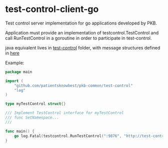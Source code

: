 # test-control-client-go

Test control server implementation for go applications developed by PKB.

Application must provide an implementation of testcontrol.TestControl and call RunTestControl in a goroutine in order to 
participate in test-control.

java equivalent lives in [test-control](../test-control) folder, with message structures defined in [here](../test-control-client/src/main/java/com/pkb/common/testcontrol/message)

Example:

```go
package main

import (
	"github.com/patientsknowbest/pkb-common/test-control"
	"log"
)

type myTestControl struct{}

/// Implement TestControl interface for myTestControl
/// func SetNamespace...
///

func main() {
	go log.Fatal(testcontrol.RunTestControl(":9876", "http://test-control:9876", "foo", "http://foo:9876", myTestControl{}))
}
```